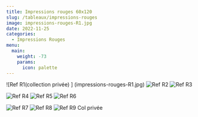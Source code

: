 ```yaml
---
title: Impressions rouges 60x120
slug: /tableaux/impressions-rouges
image: impressions-rouges-R1.jpg
date: 2022-11-25
categories:
  - Impressions Rouges
menu:
  main:
    weight: -73
    params:
      icon: palette
---
```

![Ref R1(collection privée) ] (impressions-rouges-R1.jpg) ![Ref R2](impressions-rouges-R2.jpg) ![Ref R3](impressions-rouges-R3.jpg)

![Ref R4](impressions-rouges-R4.jpg) ![Ref R5](impressions-rouges-R5.jpg) ![Ref R6](impressions-rouges-R6.jpg)

![Ref R7](impressions-rouges-R7.jpg) ![Ref R8](impressions-rouges-R8.jpg) ![Ref R9 Col privée](impressions-rouges-R9.jpg)